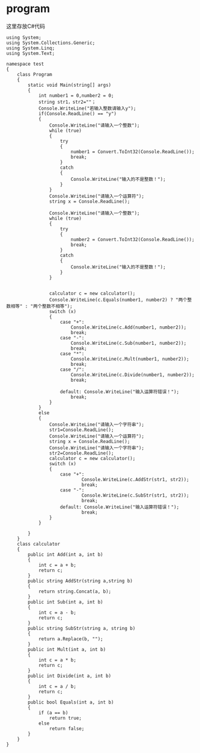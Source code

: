 # program
这里存放C#代码

    using System;
    using System.Collections.Generic;
    using System.Linq;
    using System.Text;

    namespace test
    {
        class Program
        {
            static void Main(string[] args)
            {
                int number1 = 0,number2 = 0;
                string str1，str2=""；
                Console.WriteLine("若输入整数请输入y");
                if(Console.ReadLine() == "y")
                {
                    Console.WriteLine("请输入一个整数");
                    while (true)
                    {
                        try
                        {
                            number1 = Convert.ToInt32(Console.ReadLine());
                            break;
                        }
                        catch
                        {
                            Console.WriteLine("输入的不是整数！");
                        }
                    }
                    Console.WriteLine("请输入一个运算符");
                    string x = Console.ReadLine();

                    Console.WriteLine("请输入一个整数");
                    while (true)
                    {
                        try
                        {
                            number2 = Convert.ToInt32(Console.ReadLine());
                            break;
                        }
                        catch
                        {
                            Console.WriteLine("输入的不是整数！");
                        }
                    }


                    calculator c = new calculator();
                    Console.WriteLine(c.Equals(number1, number2) ? "两个整数相等" : "两个整数不相等");
                    switch (x)
                    {
                        case "+":
                            Console.WriteLine(c.Add(number1, number2));
                            break;
                        case "-":
                            Console.WriteLine(c.Sub(number1, number2));
                            break;
                        case "*":
                            Console.WriteLine(c.Mult(number1, number2));
                            break;
                        case "/":
                            Console.WriteLine(c.Divide(number1, number2));
                            break;

                        default: Console.WriteLine("输入运算符错误！");
                            break;
                    }
                }
                else
                {
                    Console.WriteLine("请输入一个字符串");
                    str1=Console.ReadLine();
                    Console.WriteLine("请输入一个运算符");
                    string x = Console.ReadLine();
                    Console.WriteLine("请输入一个字符串");
                    str2=Console.ReadLine();
                    calculator c = new calculator();
                    switch (x)
                    {
                        case "+":
                                Console.WriteLine(c.AddStr(str1, str2));
                                break;
                        case "-":
                                Console.WriteLine(c.SubStr(str1, str2));
                                break;
                        default: Console.WriteLine("输入运算符错误！");
                                break;
                    }
                }

            }
        }
        class calculator
        {
            public int Add(int a, int b)
            {
                int c = a + b;
                return c;
            }
            public string AddStr(string a,string b)
            {
                return string.Concat(a, b);
            }
            public int Sub(int a, int b)
            {
                int c = a - b;
                return c;
            }
            public string SubStr(string a, string b)
            {
                return a.Replace(b, "");
            }
            public int Mult(int a, int b)
            {
                int c = a * b;
                return c;
            }
            public int Divide(int a, int b)
            {
                int c = a / b;
                return c;
            }
            public bool Equals(int a, int b)
            {
                if (a == b)
                    return true;
                else
                    return false;
            }
        }
    }
